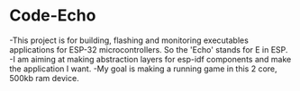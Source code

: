 # Code-Echo
-This project is for building, flashing and monitoring executables applications for ESP-32 microcontrollers. So the 'Echo' stands for E in ESP.
-I am aiming at making abstraction layers for esp-idf components and make the application I want.
-My goal is making a running game in this 2 core, 500kb ram device.
